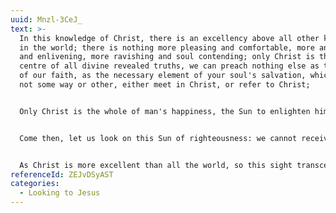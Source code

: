 ```yaml
---
uuid: Mnzl-3CeJ_
text: >-
  In this knowledge of Christ, there is an excellency above all other knowledge
  in the world; there is nothing more pleasing and comfortable, more animating
  and enlivening, more ravishing and soul contending; only Christ is the Sun and
  centre of all divine revealed truths, we can preach nothing else as the object
  of our faith, as the necessary element of your soul's salvation, which doth
  not some way or other, either meet in Christ, or refer to Christ;


  Only Christ is the whole of man's happiness, the Sun to enlighten him, the Physician to heal him, the Wall of fire to defend him, the Friend to comfort him, the Pearl to enrich him, the Ark to support him, the Rock to sustain him under the heaviest pressures... Only Christ is that ladder between earth and heaven, the Mediator between God and man, a mystery which the angels of heaven desire to pry, and peep and look into (1 Pet. 1:12). Here is a blessed subject indeed; who would not be glad to pry into it, to be acquainted with it? 'This is life eternal, to know God, and Jesus Christ whom He has sent' John 17:8.


  Come then, let us look on this Sun of righteousness: we cannot receive harm but good by such a look; indeed by looking long on the natural sun, we may have our eyes dazzled, and our faces blackened; but by looking unto Jesus Christ, we shall have our eyes clearer, and our faces fairer...


  As Christ is more excellent than all the world, so this sight transcends all other sights; it is the epitome of a Christian's happiness, the quintessence of evangelical duties, Looking unto Jesus.
referenceId: ZEJvDSyAST
categories:
  - Looking to Jesus
---
```

